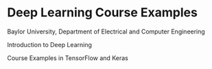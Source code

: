 # Deep Learning Course Examples
Baylor University, Department of Electrical and Computer Engineering

Introduction to Deep Learning

Course Examples in TensorFlow and Keras


